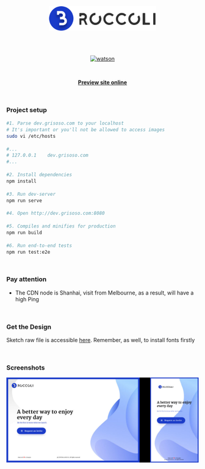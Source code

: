 <br>
<br>

<p align="center">
  <img width="280px" src="./src/assets/logo.png" alt="logo" />
</p>

<br>
<br>

<p align="center">
  <a href="https://github.com/waynecz/Watson">
  <img alt="watson" src="https://img.shields.io/badge/watson-1.0.4-blue.svg?style=for-the-badge"/>
  </a>
</p>

<br>

<p align="center">
  <b>
    <a href="https://broccoli.grisoso.com">Preview site online</a>
  </b>
</p>

<br>

### Project setup

```bash
#1. Parse dev.grisoso.com to your localhost
# It's important or you'll not be allowed to access images
sudo vi /etc/hosts

#...
# 127.0.0.1    dev.grisoso.com
#...

#2. Install dependencies
npm install

#3. Run dev-server
npm run serve

#4. Open http://dev.grisoso.com:8080

#5. Compiles and minifies for production
npm run build

#6. Run end-to-end tests
npm run test:e2e
```

<br>

### Pay attention

- The CDN node is Shanhai, visit from Melbourne, as a result, will have a high Ping

<br>

### Get the Design

Sketch raw file is accessible [here](./design). Remember, as well, to install fonts firstly

<br>

### Screenshots

![](./src/assets/screenshot.jpg)
